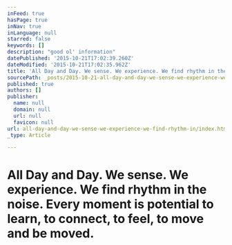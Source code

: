 ```yaml
---
inFeed: true
hasPage: true
inNav: true
inLanguage: null
starred: false
keywords: []
description: "good ol' information"
datePublished: '2015-10-21T17:02:39.260Z'
dateModified: '2015-10-21T17:02:35.962Z'
title: 'All Day and Day. We sense. We experience. We find rhythm in the noise. Every moment is potential to learn, to connect, to feel, to move and be moved.'
sourcePath: _posts/2015-10-21-all-day-and-day-we-sense-we-experience-we-find-rhythm-in.md
published: true
authors: []
publisher:
  name: null
  domain: null
  url: null
  favicon: null
url: all-day-and-day-we-sense-we-experience-we-find-rhythm-in/index.html
_type: Article

---
```

# All Day and Day. We sense. We experience. We find rhythm in the noise. Every moment is potential to learn, to connect, to feel, to move and be moved.